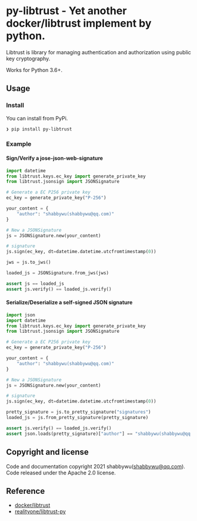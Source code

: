 # py-libtrust - Yet another docker/libtrust implement by python.

Libtrust is library for managing authentication and authorization using public key cryptography.

Works for Python 3.6+.

## Usage

### Install
You can install from PyPi.

```bash
❯ pip install py-libtrust
```

### Example
#### Sign/Verify a jose-json-web-signature
```python
import datetime
from libtrust.keys.ec_key import generate_private_key
from libtrust.jsonsign import JSONSignature

# Generate a EC P256 private key
ec_key = generate_private_key("P-256")

your_content = {
    "author": "shabbywu(shabbywu@qq.com)"
}

# New a JSONSignature
js = JSONSignature.new(your_content)

# signature
js.sign(ec_key, dt=datetime.datetime.utcfromtimestamp(0))

jws = js.to_jws()

loaded_js = JSONSignature.from_jws(jws)

assert js == loaded_js
assert js.verify() == loaded_js.verify()
```

#### Serialize/Deserialize a self-signed JSON signature
```python
import json
import datetime
from libtrust.keys.ec_key import generate_private_key
from libtrust.jsonsign import JSONSignature

# Generate a EC P256 private key
ec_key = generate_private_key("P-256")

your_content = {
    "author": "shabbywu(shabbywu@qq.com)"
}

# New a JSONSignature
js = JSONSignature.new(your_content)

# signature
js.sign(ec_key, dt=datetime.datetime.utcfromtimestamp(0))

pretty_signature = js.to_pretty_signature("signatures")
loaded_js = js.from_pretty_signature(pretty_signature)

assert js.verify() == loaded_js.verify()
assert json.loads(pretty_signature)["author"] == "shabbywu(shabbywu@qq.com)"
```

## Copyright and license

Code and documentation copyright 2021 shabbywu(shabbywu@qq.com).   
Code released under the Apache 2.0 license.

## Reference

- [docker/libtrust](https://github.com/distribution/distribution/tree/main/vendor/github.com/docker/libtrust)
- [realityone/libtrust-py](https://github.com/realityone/libtrust-py)
